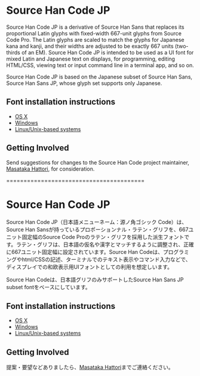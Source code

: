 # Source Han Code JP

Source Han Code JP is a derivative of Source Han Sans that replaces its proportional Latin glyphs with fixed-width 667-unit glyphs from Source Code Pro. The Latin glyphs are scaled to match the glyphs for Japanese kana and kanji, and their widths are adjusted to be exactly 667 units (two-thirds of an EM). Source Han Code JP is intended to be used as a UI font for mixed Latin and Japanese text on displays, for programming, editing HTML/CSS, viewing text or input command line in a terminal app, and so on.

Source Han Code JP is based on the Japanese subset of Source Han Sans, Source Han Sans JP, whose glyph set supports only Japanese.

## Font installation instructions

* [OS X](http://support.apple.com/kb/HT2509)
* [Windows](http://windows.microsoft.com/en-us/windows-vista/install-or-uninstall-fonts)
* [Linux/Unix-based systems](https://github.com/adobe-fonts/source-code-pro/issues/17#issuecomment-8967116)

## Getting Involved

Send suggestions for changes to the Source Han Code project maintainer, [Masataka Hattori](mailto:mhattori@adobe.com), for consideration.

========================================
# Source Han Code JP

Source Han Code JP（日本語メニューネーム：源ノ角ゴシック Code）は、Source Han Sansが持っているプロポーションナル・ラテン・グリフを、667ユニット固定幅のSource Code Proのラテン・グリフを採用した派生フォントです。ラテン・グリフは、日本語の仮名や漢字とマッチするように調整され、正確に667ユニット固定幅に設定されています。Source Han Codeは、プログラミングやhtml/CSSの記述、ターミナルでのテキスト表示やコマンド入力などで、ディスプレイでの和欧表示用UIフォントとしての利用を想定しいます。

Source Han Codeは、日本語グリフのみサポートしたSource Han Sans JP subset fontをベースにしています。

## Font installation instructions

* [OS X](http://support.apple.com/kb/HT2509)
* [Windows](http://windows.microsoft.com/en-us/windows-vista/install-or-uninstall-fonts)
* [Linux/Unix-based systems](https://github.com/adobe-fonts/source-code-pro/issues/17#issuecomment-8967116)

## Getting Involved

提案・要望などありましたら、[Masataka Hattori](mailto:mhattori@adobe.com)までご連絡ください。
